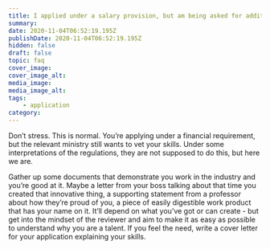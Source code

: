```yaml
---
title: I applied under a salary provision, but am being asked for additional documents unrelated to this. Why?
summary:
date: 2020-11-04T06:52:19.195Z
publishDate: 2020-11-04T06:52:19.195Z
hidden: false
draft: false
topic: faq
cover_image:
cover_image_alt:
media_image:
media_image_alt:
tags:
    - application
category:
---
```


Don’t stress. This is normal. You’re applying under a financial requirement, but the relevant ministry still wants to vet your skills. Under some interpretations of the regulations, they are not supposed to do this, but here we are.

Gather up some documents that demonstrate you work in the industry and you’re good at it. Maybe a letter from your boss talking about that time you created that innovative thing, a supporting statement from a professor about how they’re proud of you, a piece of easily digestible work product that has your name on it. It’ll depend on what you’ve got or can create - but get into the mindset of the reviewer and aim to make it as easy as possible to understand why you are a talent. If you feel the need, write a cover letter for your application explaining your skills.